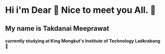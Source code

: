 # Hi i'm Dear 💪 Nice to meet you All. 🤣
## My name is Takdanai Meeprawat 
#### currently studying at King Mongkut's Institute of Technology Ladkrabang 🏢
### 
